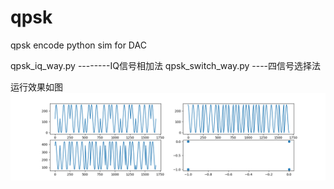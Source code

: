 # qpsk
qpsk encode python sim for DAC

qpsk_iq_way.py  --------IQ信号相加法
qpsk_switch_way.py ----四信号选择法

运行效果如图
![qpsk](https://github.com/11tools/qpsk/blob/main/Figure_qpsk.png?raw=true)


